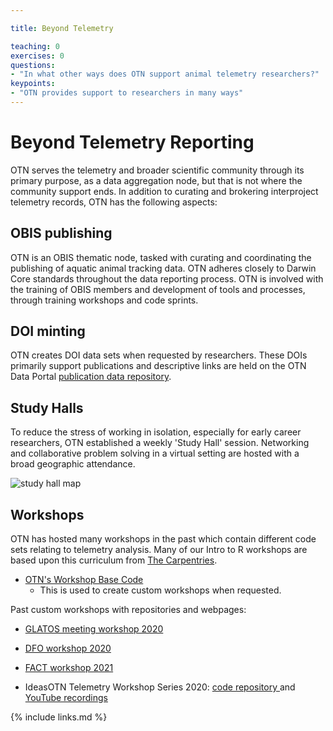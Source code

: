 ```yaml
---

title: Beyond Telemetry

teaching: 0
exercises: 0
questions:
- "In what other ways does OTN support animal telemetry researchers?"
keypoints:
- "OTN provides support to researchers in many ways"
---
```



# Beyond Telemetry Reporting


OTN serves the telemetry and broader scientific community through its primary purpose, as a data aggregation node, but that is not where the community support ends.  In addition to curating and brokering interproject telemetry records, OTN has the following aspects:

## OBIS publishing

OTN is an OBIS thematic node, tasked with curating and coordinating the publishing of aquatic animal tracking data. OTN adheres closely to Darwin Core standards throughout the data reporting process.
OTN is involved with the training of OBIS members and development of tools and processes, through training workshops and code sprints.

## DOI minting

OTN creates DOI data sets when requested by researchers. These DOIs primarily support publications and descriptive links are held on the OTN Data Portal [publication data repository](https://members.oceantrack.org/data/pblctn_data).

## Study Halls

To reduce the stress of working in isolation, especially for early career researchers, OTN established a weekly 'Study Hall' session. Networking and collaborative problem solving in a virtual setting are hosted with a broad geographic attendance.

![study hall map](../fig/study_hall_attendees.jpg)

## Workshops

OTN has hosted many workshops in the past which contain different code sets relating to telemetry analysis. Many of our Intro to R workshops are based upon this curriculum from [The Carpentries](https://datacarpentry.org/R-ecology-lesson/).

- [OTN's Workshop Base Code](https://ocean-tracking-network.github.io/otn-workshop-base/)
    - This is used to create custom workshops when requested.

Past custom workshops with repositories and webpages:
- [GLATOS meeting workshop 2020](https://ocean-tracking-network.github.io/2020-02-27-glatos-workshop)

- [DFO workshop 2020](https://ocean-tracking-network.github.io/2020-03-11-DFOBIO-telemetry-workshop/)

- [FACT workshop 2021](https://ocean-tracking-network.github.io/2021-12-15-fact-workshop/)

- IdeasOTN Telemetry Workshop Series 2020: [code repository ](https://github.com/kimwhoriskey/ideasOTNtws2020code) and [YouTube recordings](https://www.youtube.com/playlist?list=PL_06zLsCWuDRnmIKaMHTBlg5KTKS76k6u)


{% include links.md %}